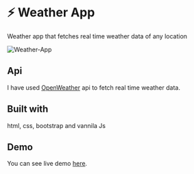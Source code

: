 # ⚡ Weather App
 Weather app that fetches real time weather data of any location

![Weather-App](https://user-images.githubusercontent.com/75438874/189709834-9069009f-0f31-453c-808c-43d634efe846.png)


## Api
I have used [OpenWeather](https://openweathermap.org/api) api to fetch real time weather data.

## Built with
html, css, bootstrap and vannila Js

## Demo
You can see live demo [here](https://abhay-tomar03.github.io/Weather-App/).



